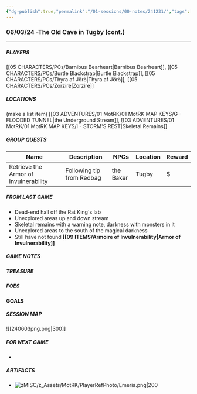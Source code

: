 ```yaml
---
{"dg-publish":true,"permalink":"/01-sessions/00-notes/241231/","tags":["Interlopers","MotRK"]}
---
```



### 06/03/24 -The Old Cave in Tugby (cont.)
---
##### PLAYERS
[[05 CHARACTERS/PCs/Barnibus Bearheart\|Barnibus Bearheart]], [[05 CHARACTERS/PCs/Burtle Blackstrap\|Burtle Blackstrap]], [[05 CHARACTERS/PCs/Thyra af Jörð\|Thyra af Jörð]], [[05 CHARACTERS/PCs/Zorzire\|Zorzire]] 

##### LOCATIONS

(make a list item) [[03 ADVENTURES/01 MotRK/01 MotRK MAP KEYS/G -  FLOODED TUNNEL\|the Underground Stream]], [[03 ADVENTURES/01 MotRK/01 MotRK MAP KEYS/I - STORM'S REST\|Skeletal Remains]]           

##### GROUP QUESTS

| Name                                  | Description               | NPCs         | Location | Reward |
| ------------------------------------- | ------------------------- | ------------ | -------- | ------ |
| Retrieve the Armor of Invulnerability | Following tip from Redbag | the Baker    | Tugby    | $      |

##### FROM LAST GAME
- Dead-end hall off the Rat King's lab
- Unexplored areas up and down stream
- Skeletal remains with a warning note, darkness with monsters in it
- Unexplored areas to the south of the magical darkness
- Still have not found **[[09 ITEMS/Armoire of Invulnerability\|Armor of Invulnerability]]**

##### GAME NOTES 



##### TREASURE



##### FOES


#### GOALS 


##### SESSION MAP
![[240603png.png\|300]]

##### FOR NEXT GAME

- 

##### ARTIFACTS
- ![zMISC/z_Assets/MotRK/PlayerRefPhoto/Emeria.png|200](/img/user/zMISC/z_Assets/MotRK/PlayerRefPhoto/Emeria.png)
